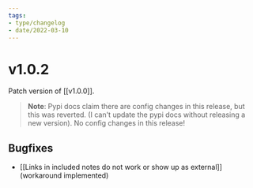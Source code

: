 ```yaml
---
tags:
- type/changelog
- date/2022-03-10
---
```


# v1.0.2
Patch version of [[v1.0.0]].

> **Note**: Pypi docs claim there are config changes in this release, but this was reverted. (I can't update the pypi docs without releasing a new version). No config changes in this release!

## Bugfixes
- [[Links in included notes do not work or show up as external]] (workaround implemented)
